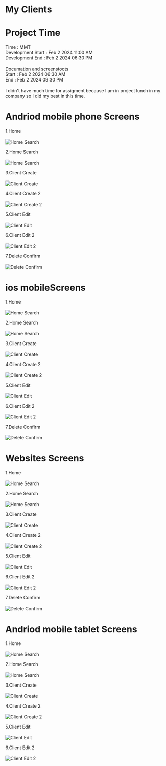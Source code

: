 # My Clients


<h1>Project Time</h1>
Time  : MMT<br>
Development Start : Feb 2 2024 11:00 AM<br>
Development End   : Feb 2 2024 06:30 PM <br><br>
Documation and screenstoots<br>
Start : Feb 2 2024 06:30 AM<br>
End   : Feb 2 2024 09:30 PM <br><br>
I didn't have much time for assigment because I am in project lunch in my company so I did my best in this time.<br>

<h1>Andriod mobile phone Screens </h1>

1.Home<br><br>
![Home Search](screen_shoots/mobile/home.jpg)<br>

2.Home Search<br><br>
![Home Search](screen_shoots/mobile/home_search.jpg)<br>

3.Client Create<br><br>
![Client Create](screen_shoots/mobile/client_create.jpg)<br>

4.Client Create 2<br><br>
![Client Create 2](screen_shoots/mobile/client_create_2.jpg)<br>

5.Client Edit<br><br>
![Client Edit](screen_shoots/mobile/client_edit_dialog.jpg)<br>

6.Client Edit 2<br><br>
![Client Edit 2](screen_shoots/mobile/client_edit_dialog_2.jpg)<br>

7.Delete Confirm<br><br>
![Delete Confirm](screen_shoots/mobile/client_delete_confirm.jpg)<br>




<h1> ios mobileScreens </h1>

1.Home<br><br>
![Home Search](screen_shoots/ios/home.png)<br>

2.Home Search<br><br>
![Home Search](screen_shoots/ios/home_search.png)<br>

3.Client Create<br><br>
![Client Create](screen_shoots/ios/client_create.png)<br>

4.Client Create 2<br><br>
![Client Create 2](screen_shoots/ios/client_create_2.png)<br>

5.Client Edit<br><br>
![Client Edit](screen_shoots/ios/client_edit_dialog.png)<br>

6.Client Edit 2<br><br>
![Client Edit 2](screen_shoots/ios/client_edit_dialog_2.png)<br>

7.Delete Confirm<br><br>
![Delete Confirm](screen_shoots/ios/client_delete_confirm.png)<br>



<h1>Websites Screens </h1>

1.Home<br><br>
![Home Search](screen_shoots/web/home.png)<br>

2.Home Search<br><br>
![Home Search](screen_shoots/web/home_search.png)<br>

3.Client Create<br><br>
![Client Create](screen_shoots/web/client_create.png)<br>

4.Client Create 2<br><br>
![Client Create 2](screen_shoots/web/client_create_2.png)<br>

5.Client Edit<br><br>
![Client Edit](screen_shoots/web/client_edit_dialog.png)<br>

6.Client Edit 2<br><br>
![Client Edit 2](screen_shoots/web/client_edit_dialog_2.png)<br>

7.Delete Confirm<br><br>
![Delete Confirm](screen_shoots/web/client_delete_confirm.png)<br>


<h1>Andriod mobile tablet Screens </h1>

1.Home<br><br>
![Home Search](screen_shoots/tablet/home.png)<br>

2.Home Search<br><br>
![Home Search](screen_shoots/tablet/home_search.png)<br>

3.Client Create<br><br>
![Client Create](screen_shoots/tablet/client_create.png)<br>

4.Client Create 2<br><br>
![Client Create 2](screen_shoots/tablet/client_create_2.png)<br>

5.Client Edit<br><br>
![Client Edit](screen_shoots/tablet/client_edit_dialog.png)<br>

6.Client Edit 2<br><br>
![Client Edit 2](screen_shoots/tablet/client_edit_dialog_2.png)<br>
